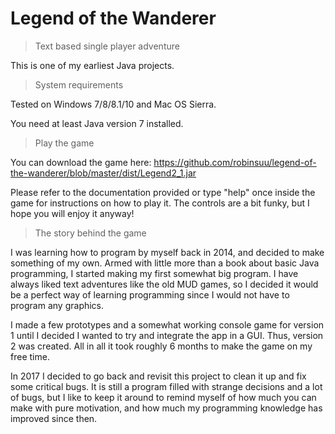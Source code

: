 # Legend of the Wanderer
> Text based single player adventure

This is one of my earliest Java projects.

> System requirements

Tested on Windows 7/8/8.1/10 and Mac OS Sierra.

You need at least Java version 7 installed.

> Play the game

You can download the game here: https://github.com/robinsuu/legend-of-the-wanderer/blob/master/dist/Legend2_1.jar

Please refer to the documentation provided or type "help" once inside the game for instructions on how to play it. The controls are a bit funky, but I hope you will enjoy it anyway!

> The story behind the game

I was learning how to program by myself back in 2014, and decided to make something of my own. Armed with little more than a book about basic Java programming, I started making my first somewhat big program. I have always liked text adventures like the old MUD games, so I decided it would be a perfect way of learning programming since I would not have to program any graphics.

I made a few prototypes and a somewhat working console game for version 1 until I decided I wanted to try and integrate the app in a GUI. Thus, version 2 was created. All in all it took roughly 6 months to make the game on my free time.

In 2017 I decided to go back and revisit this project to clean it up and fix some critical bugs. It is still a program filled with strange decisions and a lot of bugs, but I like to keep it around to remind myself of how much you can make with pure motivation, and how much my programming knowledge has improved since then.

